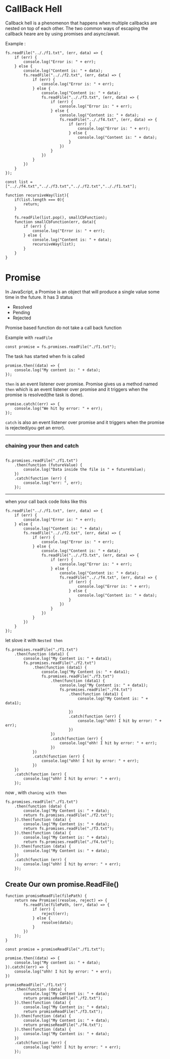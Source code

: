 # CallBack Hell

Callback hell is a phenomenon that happens when multiple callbacks are nested on top of each other. The two common ways of escaping the callback heare are by using promises and async/await.

Example :
```
fs.readFile(".././f1.txt", (err, data) => {
    if (err) {
        console.log("Error is: " + err);
    } else {
        console.log("Content is: " + data);
        fs.readFile(".././f2.txt", (err, data) => {
            if (err) {
                console.log("Error is: " + err);
            } else {
                console.log("Content is: " + data);
                fs.readFile(".././f3.txt", (err, data) => {
                    if (err) {
                        console.log("Error is: " + err);
                    } else {
                        console.log("Content is: " + data);
                        fs.readFile(".././f4.txt", (err, data) => {
                            if (err) {
                                console.log("Error is: " + err);
                            } else {
                                console.log("Content is: " + data);
                            }
                        })
                    }
                })
            }
        })
    }
});
```

```
const list = [".././f4.txt",".././f3.txt",".././f2.txt",".././f1.txt"];

function recursiveWay(list){
    if(list.length === 0){
        return;
    }

    fs.readFile(list.pop(), smallCbFunction);
    function smallCbFunction(err, data){
        if (err) {
            console.log("Error is: " + err);
        } else {
            console.log("Content is: " + data);
            recursiveWay(list);
        }
    }
}
```
# Promise 

In JavaScript, a Promise is an object that will produce a single value some time in the future.
It has 3 status
- Resolved
- Pending
- Rejected

Promise based function do not take a call back function

Example with `readFile`
```
const promise = fs.promises.readFile("./f1.txt");
```
The task has started when fn is called

```
promise.then((data) => {
    console.log("My content is: " + data);
});
```
`then` is  an event listener over promise.
Promise gives us a method named `then` which is an event listener over promise and it triggers when the promise is resolved(the task is done).

```
promise.catch((err) => {
    console.log("We hit by error: " + err);
});
```
`catch` is also an event listener over promise and it triggers when the promise is rejected(you get an error).


---
### chaining your then and catch

```

fs.promises.readFile("./f1.txt")
    .then(function (futureValue) {
        console.log("Data inside the file is " + futureValue);
    })
    .catch(function (err) {
        console.log("err: ", err);
    });
```

---
when your call back code lloks like this 

```
fs.readFile(".././f1.txt", (err, data) => {
    if (err) {
        console.log("Error is: " + err);
    } else {
        console.log("Content is: " + data);
        fs.readFile(".././f2.txt", (err, data) => {
            if (err) {
                console.log("Error is: " + err);
            } else {
                console.log("Content is: " + data);
                fs.readFile(".././f3.txt", (err, data) => {
                    if (err) {
                        console.log("Error is: " + err);
                    } else {
                        console.log("Content is: " + data);
                        fs.readFile(".././f4.txt", (err, data) => {
                            if (err) {
                                console.log("Error is: " + err);
                            } else {
                                console.log("Content is: " + data);
                            }
                        })
                    }
                })
            }
        })
    }
});
```
let slove it with `Nested then`


```
fs.promises.readFile("./f1.txt")
    .then(function (data1) {
        console.log("My Content is: " + data1);
        fs.promises.readFile("./f2.txt")
            .then(function (data1) {
                console.log("My Content is: " + data1);
                fs.promises.readFile("./f3.txt")
                    .then(function (data1) {
                        console.log("My Content is: " + data1);
                        fs.promises.readFile("./f4.txt")
                            .then(function (data1) {
                                console.log("My Content is: " + data1);

                            })
                            .catch(function (err) {
                                console.log("ohh! I hit by error: " + err);
                            })
                    })
                    .catch(function (err) {
                        console.log("ohh! I hit by error: " + err);
                    })
            })
            .catch(function (err) {
                console.log("ohh! I hit by error: " + err);
            })
    })
    .catch(function (err) {
        console.log("ohh! I hit by error: " + err);
    });
```

now , with `chaning with then`

```
fs.promises.readFile("./f1.txt")
    .then(function (data) {
        console.log("My Content is: " + data);
        return fs.promises.readFile("./f2.txt");
    }).then(function (data) {
        console.log("My Content is: " + data);
        return fs.promises.readFile("./f3.txt");
    }).then(function (data) {
        console.log("My Content is: " + data);
        return fs.promises.readFile("./f4.txt");
    }).then(function (data) {
        console.log("My Content is: " + data);
    })
    .catch(function (err) {
        console.log("ohh! I hit by error: " + err);
    });
```

## Create Our own promise.ReadFile()

```
function promiseReadFile(filePath) {
    return new Promise((resolve, reject) => {
        fs.readFile(filePath, (err, data) => {
            if (err) {
                reject(err);
            } else {
                resolve(data);
            }
        })
    });
}
```
```
const promise = promiseReadFile("./f1.txt");
```
```
promise.then((data) => {
    console.log("My content is: " + data);
}).catch((err) => {
    console.log("ohh! I hit by error: " + err);
})
```

```
promiseReadFile("./f1.txt")
    .then(function (data) {
        console.log("My Content is: " + data);
        return promiseReadFile("./f2.txt");
    }).then(function (data) {
        console.log("My Content is: " + data);
        return promiseReadFile("./f3.txt");
    }).then(function (data) {
        console.log("My Content is: " + data);
        return promiseReadFile("./f4.txt");
    }).then(function (data) {
        console.log("My Content is: " + data);
    })
    .catch(function (err) {
        console.log("ohh! I hit by error: " + err);
    });
```












